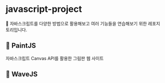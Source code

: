 # javascript-project

📁 자바스크립트를 다양한 방법으로 활용해보고 여러 기능들을 연습해보기 위한 레포지토리입니다.

## 📄 PaintJS

자바스크립트 Canvas API를 활용한 그림판 웹 사이트

## 📄 WaveJS
